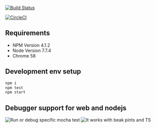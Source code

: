 [![Build Status](https://travis-ci.org/d3trax/boostrap-minimal.svg?branch=master)](https://travis-ci.org/d3trax/boostrap-minimal)

[![CircleCI](https://circleci.com/gh/d3trax/boostrap-minimal.svg?style=svg)](https://circleci.com/gh/d3trax/boostrap-minimal)

Requirements
---
* NPM Version 4.1.2
* Node Version 7.7.4
* Chrome 58

Development env setup
---
```bash
npm i
npm test
npm start
```

Debugger support for web and nodejs
---

![Run or debug specific mocha test](https://www.evernote.com/shard/s247/sh/97d96011-cd9f-40dc-b060-f8acbda4d45c/04376e2fb5de8722/res/226bc5d0-6c40-4167-86b2-bf002f005514/skitch.png?resizeSmall&width=832)
![It works with beak pints and TS](https://www.evernote.com/shard/s247/sh/a5db005a-ff06-4dc0-a1cb-702935abf586/d39767683a07412e/res/59228542-30a9-48a9-ae19-ee21460aa37c/skitch.png?resizeSmall&width=832)
